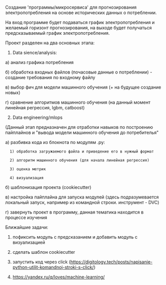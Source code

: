 Создание 'программы/микросервиса' для прогнозирования электропотребления на основе исторических данных о потреблении.

На вход программе будет подаваться график электропотребления и желаемый горизонт прогнозирования, на выходе будет получаться предсказываемый график электропотребления.

Проект разделен на два основных этапа:

1. Data sience/analysis: 
  
  а) анализ графика потребления
  
  б) обработка входных файлов (почасовые данные о потреблении) - создание требования по входному файлу
  
  в) выбор фич для модели машинного обучения (+ на будущее создание новых)
  
  г) сравнение алгоритмов машинного обучения (на данный момент линейная регрессия, lgbm, catboost) 
  
2. Data engineering/mlops

(Данный этап предназначен для отработки навыков по построению пайплайнов и "вывода модели машинного обучения до потребителья"
  
  а) разбивка кода из блокнота по модулям .py:
      
      1) обработка загружаемого файла и приведение его в нужный формат
      
      2) алгоритм машинного обучения (для начала линейная регрессия)
      
      3) оценка метрик
      
      4) визуализация
  
  б) шаблонизация проекта (cookiecutter)
  
  в) настройка пайплайна для запуска модулей (здесь подразумевается локальный запуск, например из командной строки. инструмент - DVC)
  
  г) завернуть проект в программу, данная тематика находится в процессе изучения
  
  
  
  
  Ближайшие задачи: 
  
  1) пофиксить модуль с предсказанием и добавить модуль с визуализацией
  
  2) сделать шаблон cookiecutter
  
  3) запустить код через click (https://digitology.tech/posts/napisanie-python-utilit-komandnoj-stroki-s-click/) 
  
  4) https://yandex.ru/q/loves/machine-learning/
 

